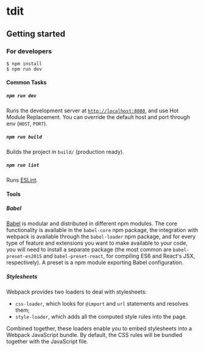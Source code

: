 tdit
====

## Getting started

### For developers

```
$ npm install
$ npm run dev
```

#### Common Tasks

##### `npm run dev`

Runs the development server at [`http://localhost:8080`](http://127.0.0.1:8080),
and use Hot Module Replacement. You can override the default host and port
through env (`HOST`, `PORT`).

##### `npm run build`

Builds the project in `build/` (production ready).

##### `npm run lint`

Runs [ESLint](http://eslint.org/).

#### Tools

##### Babel

[Babel](https://babeljs.io/) is modular and distributed in different npm
modules. The core functionality is available in the `babel-core` npm package,
the integration with webpack is available through the `babel-loader` npm
package, and for every type of feature and extensions you want to make available
to your code, you will need to install a separate package (the most common are
`babel-preset-es2015` and `babel-preset-react`, for compiling ES6 and React's
JSX, respectively). A preset is a npm module exporting Babel configuration.

##### Stylesheets

Webpack provides two loaders to deal with stylesheets:

* `css-loader`, which looks for `@import` and `url` statements and resolves
  them;
* `style-loader`, which adds all the computed style rules into the page.

Combined together, these loaders enable you to embed stylesheets into a Webpack
JavaScript bundle. By default, the CSS rules will be bundled together with the
JavaScript file.
